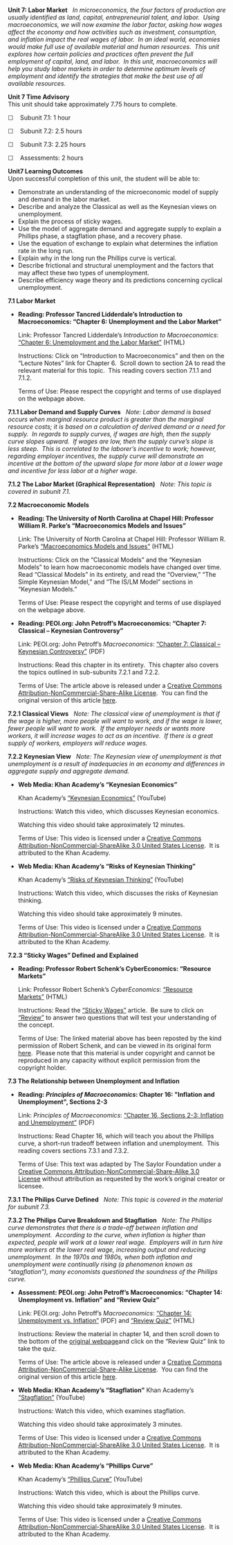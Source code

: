 **Unit 7: Labor Market** <span id="7"></span> 
*In microeconomics, the four factors of production are usually
identified as land, capital, entrepreneurial talent, and labor.  Using
macroeconomics, we will now examine the labor factor, asking how wages
affect the economy and how activities such as investment, consumption,
and inflation impact the real wages of labor.  In an ideal world,
economies would make full use of available material and human resources.
 This unit explores how certain policies and practices often prevent the
full employment of capital, land, and labor.  In this unit,
macroeconomics will help you study labor markets in order to determine
optimum levels of employment and identify the strategies that make the
best use of all available resources.*

**Unit 7 Time Advisory**  
This unit should take approximately 7.75 hours to complete.  
  
 ☐    Subunit 7.1: 1 hour  
  
 ☐    Subunit 7.2: 2.5 hours  
  
 ☐    Subunit 7.3: 2.25 hours  
  
 ☐    Assessments: 2 hours

**Unit7 Learning Outcomes**  
Upon successful completion of this unit, the student will be able to:
-   Demonstrate an understanding of the microeconomic model of supply
    and demand in the labor market.
-   Describe and analyze the Classical as well as the Keynesian views on
    unemployment.
-   Explain the process of sticky wages.
-   Use the model of aggregate demand and aggregate supply to explain a
    Phillips phase, a stagflation phase, and a recovery phase.
-   Use the equation of exchange to explain what determines the
    inflation rate in the long run.
-   Explain why in the long run the Phillips curve is vertical.
-   Describe frictional and structural unemployment and the factors that
    may affect these two types of unemployment.
-   Describe efficiency wage theory and its predictions concerning
    cyclical unemployment.

**7.1 Labor Market** <span id="7.1"></span> 
-   **Reading: Professor Tancred Lidderdale’s Introduction to
    Macroeconomics: “Chapter 6: Unemployment and the Labor Market”**

    Link: Professor Tancred Lidderdale’s *Introduction to
    Macroeconomics*: [“Chapter 6: Unemployment and the Labor
    Market”](http://www.lidderdale.com/econ/economics.html) (HTML)  
      
     Instructions: Click on “Introduction to Macroeconomics” and then on
    the “Lecture Notes” link for Chapter 6.  Scroll down to section 2A
    to read the relevant material for this topic.  This reading covers
    section 7.1.1 and 7.1.2.  
      
     Terms of Use: Please respect the copyright and terms of use
    displayed on the webpage above.

**7.1.1 Labor Demand and Supply Curves** <span id="7.1.1"></span> 
*Note: Labor demand is based occurs when marginal resource product is
greater than the marginal resource costs; it is based on a calculation
of derived demand or a need for supply.  In regards to supply curves, if
wages are high, then the supply curve slopes upward.  If wages are low,
then the supply curve’s slope is less steep.  This is correlated to the
laborer’s incentive to work; however, regarding employer incentives, the
supply curve will demonstrate an incentive at the bottom of the upward
slope for more labor at a lower wage and incentive for less labor at a
higher wage.*

**7.1.2 The Labor Market (Graphical Representation)** <span
id="7.1.2"></span> 
*Note: This topic is covered in subunit 7.1.*

**7.2 Macroeconomic Models** <span id="7.2"></span> 
-   **Reading: The University of North Carolina at Chapel Hill:
    Professor William R. Parke’s “Macroeconomics Models and Issues”**

    Link: The University of North Carolina at Chapel Hill: Professor
    William R. Parke’s [“Macroeconomics Models and
    Issues”](http://www.econmacro.com/index.htm) (HTML)  
      
     Instructions: Click on the “Classical Models” and the “Keynesian
    Models” to learn how macroeconomic models have changed over time. 
    Read “Classical Models” in its entirety, and read the “Overview,”
    “The Simple Keynesian Model,” and “The IS/LM Model” sections in
    “Keynesian Models.”  
      
     Terms of Use: Please respect the copyright and terms of use
    displayed on the webpage above.

-   **Reading: PEOI.org: John Petroff’s Macroeconomics: “Chapter 7:
    Classical – Keynesian Controversy”**

    Link: PEOI.org: John Petroff’s *Macroeconomics*: [“Chapter 7:
    Classical – Keynesian
    Controversy”](http://www.saylor.org/site/wp-content/uploads/2012/06/Classical-Keynesian-Controversey.pdf) (PDF)  
      
     Instructions: Read this chapter in its entirety.  This chapter also
    covers the topics outlined in sub-subunits 7.2.1 and 7.2.2.  
      
     Terms of Use: The article above is released under a [Creative
    Commons Attribution-NonCommercial-Share-Alike
    License](http://creativecommons.org/licenses/by-nc-sa/3.0/deed.en). 
    You can find the original version of this
    article [here](http://www.peoi.org/Courses/Coursestu/mac/fram7.html).

**7.2.1 Classical Views** <span id="7.2.1"></span> 
*Note: The classical view of unemployment is that if the wage is higher,
more people will want to work, and if the wage is lower, fewer people
will want to work.  If the employer needs or wants more workers, it will
increase wages to act as an incentive.  If there is a great supply of
workers, employers will reduce wages.*

**7.2.2 Keynesian View** <span id="7.2.2"></span> 
*Note: The Keynesian view of unemployment is that unemployment is a
result of inadequacies in an economy and differences in aggregate supply
and aggregate demand.*

-   **Web Media: Khan Academy’s “Keynesian Economics”**

    Khan Academy’s [“Keynesian
    Economics”](http://www.khanacademy.org/finance-economics/macroeconomics/v/keynesian-economics) (YouTube)  
      
     Instructions: Watch this video, which discusses Keynesian
    economics.  
      
     Watching this video should take approximately 12 minutes.  
      
     Terms of Use: This video is licensed under a [Creative Commons
    Attribution-NonCommercial-ShareAlike 3.0 United States
    License](http://creativecommons.org/licenses/by-nc-sa/3.0/us/).  It
    is attributed to the Khan Academy.

-   **Web Media: Khan Academy’s “Risks of Keynesian Thinking”**

    Khan Academy’s [“Risks of Keynesian
    Thinking”](http://www.khanacademy.org/finance-economics/macroeconomics/v/risks-of-keynesian-thinking) (YouTube)  
      
     Instructions: Watch this video, which discusses the risks of
    Keynesian thinking.  
      
     Watching this video should take approximately 9 minutes.  
      
     Terms of Use: This video is licensed under a [Creative Commons
    Attribution-NonCommercial-ShareAlike 3.0 United States
    License](http://creativecommons.org/licenses/by-nc-sa/3.0/us/).  It
    is attributed to the Khan Academy.

**7.2.3 “Sticky Wages” Defined and Explained** <span id="7.2.3"></span> 
-   **Reading: Professor Robert Schenk’s CyberEconomics: “Resource
    Markets”**

    Link: Professor Robert Schenk’s *CyberEconomics*: [“Resource
    Markets”](http://ingrimayne.com/econ/Labor/Overview13ma.html) (HTML)  
      
     Instructions: Read the [“Sticky
    Wages”](http://ingrimayne.com/econ/Labor/Sticky.html) article.  Be
    sure to click on
    [“Review”](http://ingrimayne.com/econ/Labor/review16.htm) to answer
    two questions that will test your understanding of the concept.  
      
     Terms of Use: The linked material above has been reposted by the
    kind permission of Robert Schenk, and can be viewed in its original
    form [here](http://ingrimayne.com/econ/Labor/Overview13ma.html). 
    Please note that this material is under copyright and cannot be
    reproduced in any capacity without explicit permission from the
    copyright holder.

**7.3 The Relationship between Unemployment and Inflation** <span
id="7.3"></span> 
-   **Reading: *Principles of Macroeconomics*: Chapter 16: "Inflation
    and Unemployment", Sections 2-3**

    Link: *Principles of Macroeconomics*: [“Chapter 16, Sections 2-3:
    Inflation and
    Unemployment”](http://www.saylor.org/site/textbooks/Principles%20of%20Macroeconomics.pdf) (PDF)  
      
     Instructions: Read Chapter 16, which will teach you about the
    Phillips curve, a short-run tradeoff between inflation and
    unemployment.  This reading covers sections 7.3.1 and 7.3.2.  
      
     Terms of Use: This text was adapted by The Saylor Foundation under
    a [Creative Commons Attribution-NonCommercial-Share-Alike 3.0
    License](http://creativecommons.org/licenses/by-nc-sa/3.0/) without
    attribution as requested by the work’s original creator or licensee.

    <span
    style="font-size: 10pt; font-family: Calibri, sans-serif; background-position: initial initial; background-repeat: initial initial;"></span>

**7.3.1 The Philips Curve Defined** <span id="7.3.1"></span> 
*Note: This topic is covered in the material for subunit 7.3.*

**7.3.2 The Philips Curve Breakdown and Stagflation** <span
id="7.3.2"></span> 
*Note: The Phillips curve demonstrates that there is a trade-off between
inflation and unemployment.  According to the curve, when inflation is
higher than expected, people will work at a lower real wage.  Employers
will in turn hire more workers at the lower real wage, increasing output
and reducing unemployment.  In the 1970s and 1980s, when both inflation
and unemployment were continually rising (a phenomenon known as
“stagflation”), many economists questioned the soundness of the Phillips
curve.*

-   **Assessment: PEOI.org: John Petroff’s Macroeconomics: “Chapter 14:
    Unemployment vs. Inflation” and “Review Quiz”**

    Link: PEOI.org: John Petroff’s *Macroeconomics*: [“Chapter 14:
    Unemployment vs.
    Inflation”](http://www.saylor.org/site/wp-content/uploads/2012/07/Chapter-14-Unemployment-vs-Inflation.pdf) (PDF)
    and [“Review
    Quiz”](http://www.peoi.org/Courses/Coursesen/mac/fram14.html) (HTML)  
      
     Instructions: Review the material in chapter 14, and then scroll
    down to the bottom of the [original
    webpage](http://www.peoi.org/Courses/Coursesen/mac/fram14.html)and
    click on the “Review Quiz” link to take the quiz.  
      
     Terms of Use: The article above is released under a [Creative
    Commons Attribution-NonCommercial-Share-Alike
    License](http://creativecommons.org/licenses/by-nc-sa/3.0/deed.en). 
    You can find the original version of this
    article [here](http://www.peoi.org/Courses/Coursesen/mac/fram14.html).

-   **Web Media: Khan Academy’s “Stagflation”**
    Khan Academy’s
    [“Stagflation”](http://www.khanacademy.org/finance-economics/core-finance/v/stagflation) (YouTube)  
      
     Instructions: Watch this video, which examines stagflation.  
      
     Watching this video should take approximately 3 minutes.  
      
     Terms of Use: This video is licensed under a [Creative Commons
    Attribution-NonCommercial-ShareAlike 3.0 United States
    License](http://creativecommons.org/licenses/by-nc-sa/3.0/us/).  It
    is attributed to the Khan Academy.

-   **Web Media: Khan Academy’s “Phillips Curve”**

    Khan Academy’s [“Phillips
    Curve”](http://www.khanacademy.org/finance-economics/macroeconomics/v/phillips-curve) (YouTube)  
      
     Instructions: Watch this video, which is about the Phillips
    curve.  
      
     Watching this video should take approximately 9 minutes.  
      
     Terms of Use: This video is licensed under a [Creative Commons
    Attribution-NonCommercial-ShareAlike 3.0 United States
    License](http://creativecommons.org/licenses/by-nc-sa/3.0/us/).  It
    is attributed to the Khan Academy.



